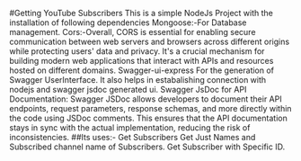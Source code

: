 #Getting YouTube Subscribers
This is a simple NodeJs Project with the installation of following dependencies
Mongoose:-For Database management.
Cors:-Overall, CORS is essential for enabling secure communication between web servers and browsers across different origins while protecting users' data and privacy. It's a crucial mechanism for building modern web applications that interact with APIs and resources hosted on different domains.
Swagger-ui-express For the generation  of Swagger UserInterface. It also helps in estabalishing connection with nodejs and swagger jsdoc generated ui.
Swagger JsDoc for API Documentation: Swagger JSDoc allows developers to document their API endpoints, request parameters, response schemas, and more directly within the code using JSDoc comments. This ensures that the API documentation stays in sync with the actual implementation, reducing the risk of inconsistencies.
##Its uses:-
Get Subscribers
Get Just Names and Subscribed channel name of Subscribers.
Get Subscriber with Specific ID. 
